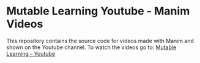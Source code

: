 # Mutable Learning Youtube - Manim Videos
This repository contains the source code for videos made with Manim and shown on the Youtube channel. To watch the videos go to: [Mutable Learning - Youtube](http://www.youtube.com/channel/UCMq14ztdWTLvhCR2j4h_3zA)
